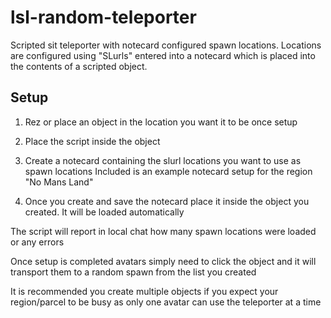 # lsl-random-teleporter
Scripted sit teleporter with notecard configured spawn locations.
Locations are configured using "SLurls" entered into a notecard which is placed into the contents of a scripted object.


## Setup
1. Rez or place an object in the location you want it to be once setup
2. Place the script inside the object
3. Create a notecard containing the slurl locations you want to use as spawn locations
    Included is an example notecard setup for the region "No Mans Land"
    
4. Once you create and save the notecard place it inside the object you created. It will be loaded automatically 





The script will report in local chat how many spawn locations were loaded or any errors

Once setup is completed avatars simply need to click the object and it will transport them to a random spawn from the list you created

It is recommended you create multiple objects if you expect your region/parcel to be busy as only one avatar can use the teleporter at a time
